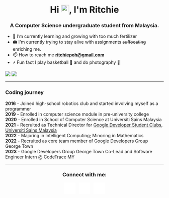 <h1 align="center">Hi <img src="https://media.giphy.com/media/hvRJCLFzcasrR4ia7z/giphy.gif" width="25" height="25">, I'm Ritchie</h1>
<h3 align="center">A Computer Science undergraduate student from Malaysia.</h3>

- 🌱 I’m currently learning and growing with too much fertilizer
- 🖨 I'm currently trying to stay alive with assignments ~~suffocating~~ enriching me.
- 📫 How to reach me **ritchiepoh@gmail.com**
- ⚡ Fun fact I play basketball 🏀 and do photography 📸

<img src="https://github-readme-stats.vercel.app/api?username=ritchiep&count_private=true&show_icons=true&theme=aura_dark">
<img src="https://github-readme-stats.vercel.app/api/top-langs/?username=ritchiep&layout=compact&theme=radical">

---
<h3>Coding journey</h3>
<p>
<b>2016</b> - Joined high-school robotics club and started involving myself as a programmer <br>
<b>2019</b> - Enrolled in computer science module in pre-university college <br>
<b>2020</b> - Enrolled in School of Computer Science at Universiti Sains Malaysia <br>
<b>2021</b> - Recruited as Technical Director for <a href="https://gdsc.community.dev/universiti-sains-malaysia/">Google Developer Student Clubs, Universiti Sains Malaysia</a> <br>
<b>2022</b> - Majoring in Intelligent Computing; Minoring in Mathematics <br>
<b>2022</b> - Recruited as core team member of Google Developers Group George Town <br>
<b>2023</b> - Google Developers Group George Town Co-Lead and Software Engineer Intern @ CodeTrace MY
</p>

---
<h3 align="center">Connect with me:</h3>
<p align="center">
<a href="https://medium.com/@ritchiepoh" target="blank"><img align="center" src="002-medium.png" alt="Medium Icon" height="75%" width="7%" /></a> &nbsp
<a href="https://stackoverflow.com/users/13328625/casual-r" target="blank"><img align="center" src="001-stack-overflow.png" alt="StackOverflow Icon" height="7%" width="7%" /></a> &nbsp
<a href="https://www.linkedin.com/in/ritchie-p-892b31115/" target="blank"><img align="center" src="003-linkedin.png" alt="LinkedIn Icon" height="7%" width="7%" /></a>
</p>
